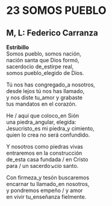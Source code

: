 # 23 SOMOS PUEBLO

## M, L: Federico Carranza

**Estribillo**  
Somos pueblo, somos nación,  
nación santa que Dios formó,  
sacerdocio de_estirpe real,  
somos pueblo_elegido de Dios.  

Tú nos has congregado_a nosotros,  
desde lejos tú nos has llamado,  
y nos diste tu_amor y grabaste  
tus mandatos en el corazón.  

He / aquí que coloco_en Sión  
una piedra_angular, elegida:  
Jesucristo_es mi piedra_y cimiento,  
quien lo crea no será confundido.  

Y nosotros como piedras vivas  
entraremos en la construcción  
de_esta casa fundada / en Cristo  
para / un sacerdo↘cio santo.  

Con firmeza_y tesón buscaremos  
encarnar tu llamado_en nosotros,  
y pondremos empeño / y amor  
en vivir tu_enseñanza fielmente.  

